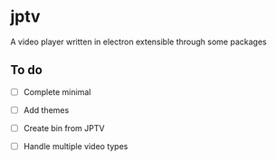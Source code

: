 # jptv

A video player written in electron extensible through some packages

## To do

- [ ] Complete minimal
- [ ] Add themes
- [ ] Create bin from JPTV
- [ ] Handle multiple video types

